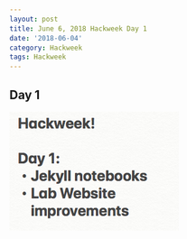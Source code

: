 ```yaml
---
layout: post
title: June 6, 2018 Hackweek Day 1
date: '2018-06-04'
category: Hackweek
tags: Hackweek
---
```


## Day 1

![img](../images/notebook-images/20180604-hackweek-test-pic.png)

